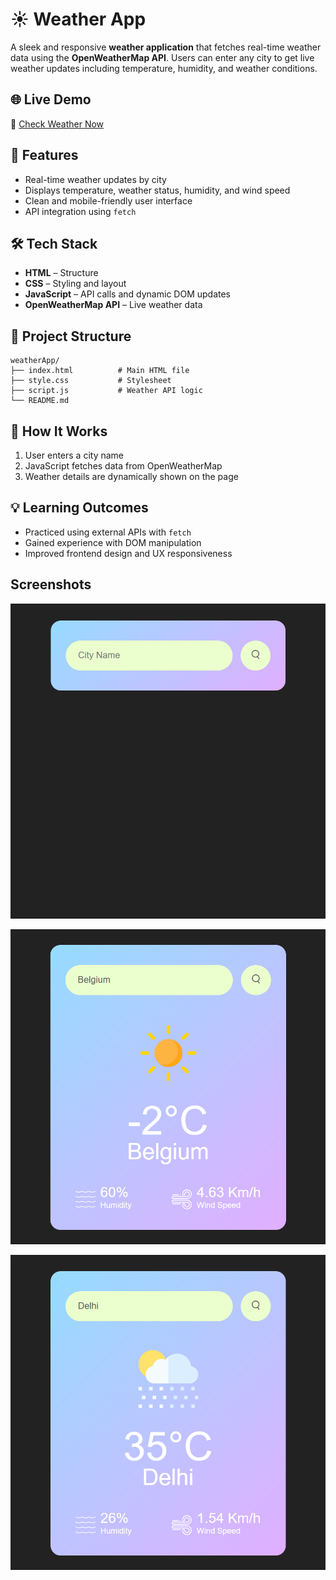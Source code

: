 
# ☀️ Weather App

A sleek and responsive **weather application** that fetches real-time weather data using the **OpenWeatherMap API**. Users can enter any city to get live weather updates including temperature, humidity, and weather conditions.

## 🌐 Live Demo

🔗 [Check Weather Now](https://flashingcards.github.io/weatherApp/)

## 🚀 Features

- Real-time weather updates by city
- Displays temperature, weather status, humidity, and wind speed
- Clean and mobile-friendly user interface
- API integration using `fetch`

## 🛠️ Tech Stack

- **HTML** – Structure  
- **CSS** – Styling and layout  
- **JavaScript** – API calls and dynamic DOM updates  
- **OpenWeatherMap API** – Live weather data

## 📁 Project Structure

```
weatherApp/
├── index.html          # Main HTML file
├── style.css           # Stylesheet
├── script.js           # Weather API logic
└── README.md
```

## 🔧 How It Works

1. User enters a city name
2. JavaScript fetches data from OpenWeatherMap
3. Weather details are dynamically shown on the page

## 💡 Learning Outcomes

- Practiced using external APIs with `fetch`
- Gained experience with DOM manipulation
- Improved frontend design and UX responsiveness


## Screenshots

![App Screenshot](https://github.com/flashingCards/weatherApp/blob/main/screenshots/Screenshot01.png)

![App Screenshot](https://github.com/flashingCards/weatherApp/blob/main/screenshots/Screenshot03.png)

![App Screenshot](https://github.com/flashingCards/weatherApp/blob/main/screenshots/Screenshot02.png)


